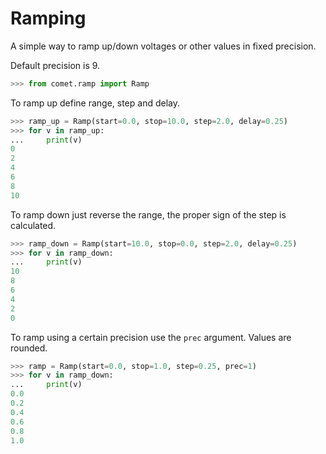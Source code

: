 # Ramping

A simple way to ramp up/down voltages or other values in fixed precision.

Default precision is 9.

```python
>>> from comet.ramp import Ramp
```

To ramp up define range, step and delay.

```python
>>> ramp_up = Ramp(start=0.0, stop=10.0, step=2.0, delay=0.25)
>>> for v in ramp_up:
...     print(v)
0
2
4
6
8
10
```

To ramp down just reverse the range, the proper sign of the step is calculated.

```python
>>> ramp_down = Ramp(start=10.0, stop=0.0, step=2.0, delay=0.25)
>>> for v in ramp_down:
...     print(v)
10
8
6
4
2
0
```

To ramp using a certain precision use the `prec` argument. Values are rounded.

```python
>>> ramp = Ramp(start=0.0, stop=1.0, step=0.25, prec=1)
>>> for v in ramp_down:
...     print(v)
0.0
0.2
0.4
0.6
0.8
1.0
```
